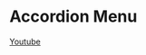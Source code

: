 # Accordion Menu

[Youtube](https://www.youtube.com/watch?v=gnyYpX2nc1g&list=PLKAj36xy_aFb3DjMlerC44wvPh9qwlnxS&index=3&t=0s)
